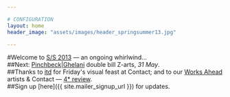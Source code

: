 ```yaml
---

# CONFIGURATION
layout: home
header_image: "assets/images/header_springsummer13.jpg"

---
```

#Welcome to [S/S 2013](/current/2013-springsummer/index.html) — an ongoing whirlwind...    
##Next: [Pinchbeck|Ghelani](/current/2013-springsummer/pinchbeckghelani/index.html) double bill Z-arts, *31 May*.    
##Thanks to [itd](/current/2013-springsummer/itd/index.html) for Friday's visual feast at Contact; and to our [Works Ahead](/current/2013-worksahead/index.html) artists & Contact — [4* review](http://wos.im/109GIFV).    
##Sign up [here]({{ site.mailer_signup_url }}) for updates.
